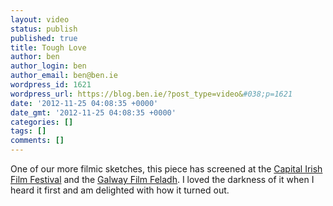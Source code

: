 ```yaml
---
layout: video
status: publish
published: true
title: Tough Love
author: ben
author_login: ben
author_email: ben@ben.ie
wordpress_id: 1621
wordpress_url: https://blog.ben.ie/?post_type=video&#038;p=1621
date: '2012-11-25 04:08:35 +0000'
date_gmt: '2012-11-25 04:08:35 +0000'
categories: []
tags: []
comments: []
---
```

<p>One of our more filmic sketches, this piece has screened at the <a href="https://www.irishfilmdc.org/toughlove.html" target="_blank">Capital Irish Film Festival</a> and the <a href="https://www.galwayfilmfleadh.com/" target="_blank">Galway Film Feladh</a>. I loved the darkness of it when I heard it first and am delighted with how it turned out.</p>
